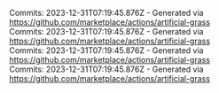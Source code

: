 Commits: 2023-12-31T07:19:45.876Z - Generated via https://github.com/marketplace/actions/artificial-grass
<br>
Commits: 2023-12-31T07:19:45.876Z - Generated via https://github.com/marketplace/actions/artificial-grass
<br>
Commits: 2023-12-31T07:19:45.876Z - Generated via https://github.com/marketplace/actions/artificial-grass
<br>
Commits: 2023-12-31T07:19:45.876Z - Generated via https://github.com/marketplace/actions/artificial-grass
<br>
